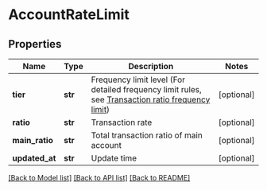 # AccountRateLimit

## Properties
Name | Type | Description | Notes
------------ | ------------- | ------------- | -------------
**tier** | **str** | Frequency limit level (For detailed frequency limit rules, see [Transaction ratio frequency limit](#成交比率限频)) | [optional] 
**ratio** | **str** | Transaction rate | [optional] 
**main_ratio** | **str** | Total transaction ratio of main account | [optional] 
**updated_at** | **str** | Update time | [optional] 

[[Back to Model list]](../README.md#documentation-for-models) [[Back to API list]](../README.md#documentation-for-api-endpoints) [[Back to README]](../README.md)


